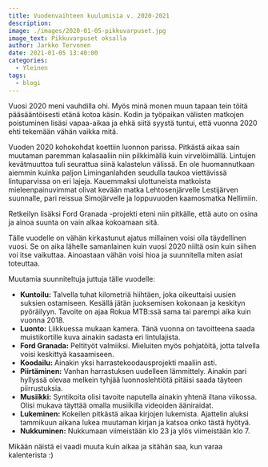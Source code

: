 ```yaml
---
title: Vuodenvaihteen kuulumisia v. 2020-2021
description:
image: ./images/2020-01-05-pikkuvarpuset.jpg
image_text: Pikkuvarpuset oksalla
author: Jarkko Tervonen
date: 2021-01-05 13:40:00
categories:
  - Yleinen
tags:
  - blogi
---
```

Vuosi 2020 meni vauhdilla ohi. Myös minä monen muun tapaan tein töitä pääsääntöisesti etänä kotoa käsin. Kodin ja työpaikan välisten matkojen poistuminen lisäsi vapaa-aikaa ja ehkä siitä syystä tuntui, että vuonna 2020 ehti tekemään vähän vaikka mitä.

Vuoden 2020 kohokohdat koettiin luonnon parissa. Pitkästä aikaa sain muutaman paremman kalasaaliin niin pilkkimällä kuin virvelöimällä. Lintujen kevätmuuttoa tuli seurattua siinä kalastelun välissä. En ole huomannutkaan aiemmin kuinka paljon Liminganlahden seudulla taukoa viettävissä lintuparvissa on eri lajeja. Kauemmaksi ulottuneista matkoista mieleenpainuvimmat olivat kevään matka Lehtosenjärvelle Lestijärven suunnalle, pari reissua Simojärvelle ja loppuvuoden kaamosmatka Nellimiin.

Retkeilyn lisäksi Ford Granada -projekti eteni niin pitkälle, että auto on osina ja ainoa suunta on vain alkaa kokoamaan sitä.

Tälle vuodelle on vähän kirkastunut ajatus millainen voisi olla täydellinen vuosi. Se on aika lähelle samanlainen kuin vuosi 2020 niiltä osin kuin siihen voi itse vaikuttaa. Ainoastaan vähän voisi hioa ja suunnitella miten asiat toteuttaa.

Muutamia suunniteltuja juttuja tälle vuodelle:

- **Kuntoilu:** Talvella tuhat kilometriä hiihtäen, joka oikeuttaisi uusien suksien ostamiseen. Kesällä jätän juoksemisen kokonaan ja keskityn pyöräilyyn. Tavoite on ajaa Rokua MTB:ssä sama tai parempi aika kuin vuonna 2018.
- **Luonto:** Liikkuessa mukaan kamera. Tänä vuonna on tavoitteena saada muistikortille kuva ainakin sadasta eri lintulajista.
- **Ford Granada:** Peltityöt valmiiksi. Mieluiten myös pohjatöitä, jotta talvella voisi keskittyä kasaamiseen.
- **Koodailu:** Ainakin yksi harrastekoodausprojekti maaliin asti.
- **Piirtäminen:** Vanhan harrastuksen uudelleen lämmittely. Ainakin pari hyllyssä olevaa melkein tyhjää luonnoslehtiötä pitäisi saada täyteen piirrustuksia.
- **Musiikki:** Syntikoita olisi tavoite naputella ainakin yhtenä iltana viikossa. Olisi mukava täyttää omalla musiikilla videoiden ääniraidat.
- **Lukeminen:** Kokeilen pitkästä aikaa kirjojen lukemista. Ajattelin aluksi tammikuun aikana lukea muutaman kirjan ja katsoa onko tästä hyötyä.
- **Nukkuminen:** Nukkumaan viimeistään klo 23 ja ylös viimeistään klo 7.

Mikään näistä ei vaadi muuta kuin aikaa ja sitähän saa, kun varaa kalenterista :)
